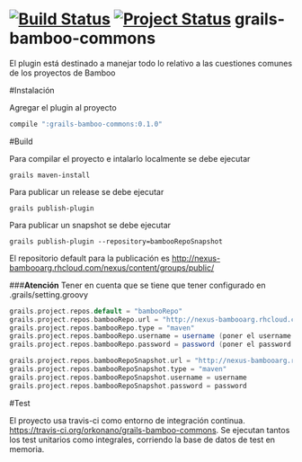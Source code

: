 [![Build Status](https://travis-ci.org/orkonano/grails-bamboo-commons.svg?branch=master)](https://travis-ci.org/orkonano/grails-bamboo-commons.svg)
[![Project Status](https://stillmaintained.com/orkonano/grails-bamboo-commons.png)](https://stillmaintained.com/orkonano/grails-bamboo-commons)
grails-bamboo-commons
=====================

El plugin está destinado a manejar todo lo relativo a las cuestiones comunes de los proyectos de Bamboo


#Instalación

Agregar el plugin al proyecto
```groovy
compile ":grails-bamboo-commons:0.1.0"
```

#Build

Para compilar el proyecto e intalarlo localmente se debe ejecutar

 ```grails
grails maven-install
```

Para publicar un release se debe ejecutar

```grails
grails publish-plugin

```

Para publicar un snapshot se debe ejecutar

```grails
grails publish-plugin --repository=bambooRepoSnapshot

```

El repositorio default para la publicación es http://nexus-bambooarg.rhcloud.com/nexus/content/groups/public/


###**Atención**
Tener en cuenta que se tiene que tener configurado en .grails/setting.groovy
```groovy
grails.project.repos.default = "bambooRepo"
grails.project.repos.bambooRepo.url = "http://nexus-bambooarg.rhcloud.com/nexus/content/repositories/releases/"
grails.project.repos.bambooRepo.type = "maven"
grails.project.repos.bambooRepo.username = username (poner el username real)
grails.project.repos.bambooRepo.password = password (poner el password real)

grails.project.repos.bambooRepoSnapshot.url = "http://nexus-bambooarg.rhcloud.com/nexus/content/repositories/snapshots/"
grails.project.repos.bambooRepoSnapshot.type = "maven"
grails.project.repos.bambooRepoSnapshot.username = username
grails.project.repos.bambooRepoSnapshot.password = password

```


#Test

El proyecto usa travis-ci como entorno de integración continua. https://travis-ci.org/orkonano/grails-bamboo-commons.
Se ejecutan tantos los test unitarios como integrales, corriendo la base de datos de test en memoria.

